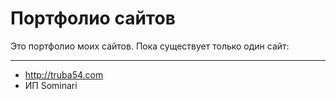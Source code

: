 # Портфолио сайтов
Это портфолио моих сайтов. Пока существует только один сайт:
***
- <http://truba54.com>
- ИП Sominari
